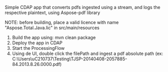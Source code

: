Simple CDAP app that converts pdfs ingested using a stream, and logs the respective plaintext, using Aspose-pdf library

NOTE: before building, place a valid licence with name "Aspose.Total.Java.lic" in src/main/resources

1) Build the app using: mvn clean package
2) Deploy the app in CDAP
4) Start the ProcessingFlow
3) Using de UI, double click the filePath and ingest a pdf absolute path (ex: C:\Users\uC210737\Testing\TJSP-20140408-2057885-84.2013.8.26.0000.pdf)